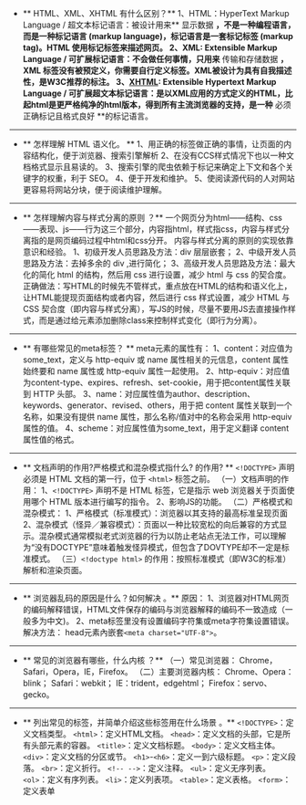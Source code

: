 - ** HTML、XML、XHTML 有什么区别？**
1、HTML：HyperText Markup Language / 超文本标记语言：被设计用来** 显示数据 **，不是一种编程语言，而是一种标记语言 (markup language)，标记语言是一套标记标签 (markup tag)。HTML 使用标记标签来描述网页。
2、XML: Extensible Markup Language / 可扩展标记语言：不会做任何事情，只用来** 传输和存储数据 **，XML 标签没有被预定义，你需要自行定义标签。XML被设计为具有自我描述性，是W3C推荐的标注。
3、[XHTML](http://www.jianshu.com/p/4d9c62223b80): Extensible Hypertext Markup Language / 可扩展超文本标记语言：是以XML应用的方式定义的HTML，比起html是更严格纯净的html版本，得到所有主流浏览器的支持，是一种** 必须正确标记且格式良好 **的标记语言。

-----
- ** 怎样理解 HTML 语义化。 **
1、用正确的标签做正确的事情，让页面的内容结构化，便于浏览器、搜索引擎解析
2、在没有CCS样式情况下也以一种文档格式显示且易读的。
3、搜索引擎的爬虫依赖于标记来确定上下文和各个关键字的权重，利于 SEO。
4、便于开发和维护。
5、使阅读源代码的人对网站更容易将网站分块，便于阅读维护理解。

-----
- ** 怎样理解内容与样式分离的原则 ？**
一个网页分为html——结构、css——表现、js——行为这三个部分，内容指html，样式指css，内容与样式分离指的是网页编码过程中html和css分开。
内容与样式分离的原则的实现依靠意识和经验。
1、初级开发人员思路及方法：div 层层嵌套；
2、中级开发人员思路及方法：去掉多余的 div ,进行简化；
3、高级开发人员思路及方法：最大化的简化 html 的结构，然后用 css 进行设置，减少 html 与 css 的契合度。
正确做法：写HTML的时候先不管样式，重点放在HTML的结构和语义化上，让HTML能提现页面结构或者内容，然后进行 css 样式设置，减少 HTML 与 CSS 契合度（即内容与样式分离），写JS的时候，尽量不要用JS去直接操作样式，而是通过给元素添加删除class来控制样式变化（即行为分离）。

-----
- ** 有哪些常见的meta标签？ **
meta元素的属性有：
1、content：对应值为some_text，定义与 http-equiv 或 name 属性相关的元信息，content 属性始终要和 name 属性或 http-equiv 属性一起使用。
2、http-equiv：对应值为content-type、expires、refresh、set-cookie，用于把content属性关联到 HTTP 头部。 
3、name：对应属性值为author、description、keywords、generator、revised、others，用于把 content 属性关联到一个名称，如果没有提供 name 属性，那么名称/值对中的名称会采用 http-equiv 属性的值。
4、scheme：对应属性值为some_text，用于定义翻译 content 属性值的格式。

-----
- ** 文档声明的作用?严格模式和混杂模式指什么?<!doctype html> 的作用? **
`<!DOCTYPE>` 声明必须是 HTML 文档的第一行，位于 `<html>` 标签之前。
（一）文档声明的作用：
1、`<!DOCTYPE>` 声明不是 HTML 标签，它是指示 web 浏览器关于页面使用哪个 HTML 版本进行编写的指令。
2、影响JS的功能。
（二）严格模式和混杂模式：
1、严格模式（标准模式）：浏览器以其支持的最高标准呈现页面
2、混杂模式（怪异／兼容模式）：页面以一种比较宽松的向后兼容的方式显示。混杂模式通常模拟老式浏览器的行为以防止老站点无法工作，可以理解为“没有DOCTYPE”意味着触发怪异模式，但包含了DOVTYPE却不一定是标准模式。
（三）`<!doctype html>` 的作用：按照标准模式（即W3C的标准）解析和渲染页面。

-----
- ** 浏览器乱码的原因是什么？如何解决 。**
原因：
1、浏览器对HTML网页的编码解释错误，HTML文件保存的编码与浏览器解释的编码不一致造成（一般多为中文)。
2、meta标签里没有设置编码字符集或meta字符集设置错误。
解决方法：
head元素內嵌套`<meta charset="UTF-8">`。

-----
- ** 常见的浏览器有哪些，什么内核 ？**
（一）常见浏览器：
Chrome，Safari，Opera，IE，Firefox。
（二）主要浏览器内核：
Chrome、Opera：blink；
Safari：webkit；
IE：trident，edgehtml；
Firefox：servo、gecko。

-----
- ** 列出常见的标签，并简单介绍这些标签用在什么场景 。**
`<!DOCTYPE>`：定义文档类型。
`<html>`：定义HTML文档。
`<head>`：定义文档的头部，它是所有头部元素的容器。
`<title>`：定义文档标题。
`<body>`：定义文档主体。
`<div>`：定义文档的分区或节。
`<h1>`-`<h6>`：定义一到六级标题。
`<p>`：定义段落。
`<br>`：定义折行。
`<!-- -->`：定义注释。
`<ul>`：定义无序列表。
`<ol>`：定义有序列表。
`<li>`：定义列表项。
`<table>`：定义表格。
`<form>`：定义表单
